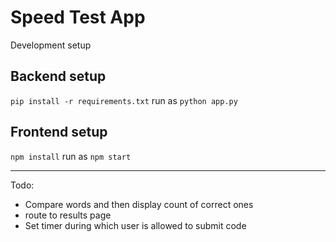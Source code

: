 # Speed Test App
Development setup
## Backend setup
`pip install -r requirements.txt`
run as `python app.py`

## Frontend setup
`npm install`
run as `npm start`

------------------------------------------------

Todo:
- Compare words and then display count of correct ones
- route to results page
- Set timer during which user is allowed to submit code